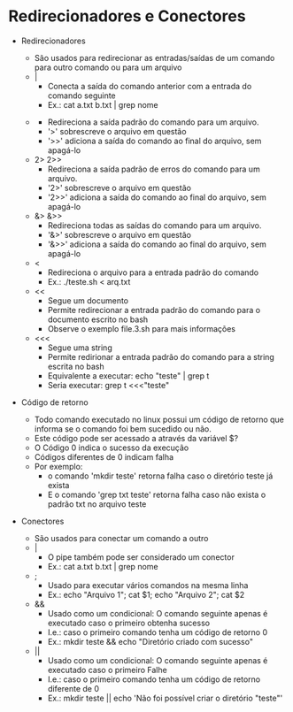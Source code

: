 # Redirecionadores e Conectores


* Redirecionadores
    * São usados para redirecionar as entradas/saídas de um comando para outro comando ou para um arquivo
    * |
        * Conecta a saída do comando anterior com a entrada do comando seguinte
        * Ex.: cat a.txt b.txt | grep nome
    * > >>
        * Redireciona a saída padrão do comando para um arquivo.
        * '>' sobrescreve o arquivo em questão
        * '>>' adiciona a saída do comando ao final do arquivo, sem apagá-lo
    * 2> 2>>
        * Redireciona a saída padrão de erros do comando para um arquivo.
        * '2>' sobrescreve o arquivo em questão
        * '2>>' adiciona a saída do comando ao final do arquivo, sem apagá-lo    
    * &> &>>
        * Redireciona todas as saídas do comando para um arquivo.
        * '&>' sobrescreve o arquivo em questão
        * '&>>' adiciona a saída do comando ao final do arquivo, sem apagá-lo        
    * <
        * Redireciona o arquivo para a entrada padrão do comando
        * Ex.: ./teste.sh < arq.txt
    * <<
        * Segue um documento
        * Permite redirecionar a entrada padrão do comando para o documento escrito no bash
        * Observe o exemplo file.3.sh para mais informações
    * <<<
        * Segue uma string
        * Permite redirionar a entrada padrão do comando para a string escrita no bash
        * Equivalente a executar: echo "teste" | grep t
        * Seria executar: grep t <<<"teste"
        


* Código de retorno
    * Todo comando executado no linux possui um código de retorno que informa se o comando foi bem sucedido ou não.
    * Este código pode ser acessado a através da variável $?
    * O Código 0 indica o sucesso da execução
    * Códigos diferentes de 0 indicam falha
    * Por exemplo:
        * o comando 'mkdir teste' retorna falha caso o diretório teste já exista
        * E o comando 'grep txt teste' retorna falha caso não exista o padrão txt no arquivo teste


* Conectores
    * São usados para conectar um comando a outro
    * |
        * O pipe também pode ser considerado um conector
        * Ex.: cat a.txt b.txt | grep nome
    * ;
        * Usado para executar vários comandos na mesma linha
        * Ex.: echo "Arquivo 1"; cat $1; echo "Arquivo 2"; cat $2
    * &&
        * Usado como um condicional: O comando seguinte apenas é executado caso o primeiro obtenha sucesso
        * I.e.: caso o primeiro comando tenha um código de retorno 0
        * Ex.: mkdir teste && echo "Diretório criado com sucesso"
    * ||
        * Usado como um condicional: O comando seguinte apenas é executado caso o primeiro Falhe
        * I.e.: caso o primeiro comando tenha um código de retorno diferente de 0
        * Ex.: mkdir teste || echo 'Não foi possível criar o diretório "teste"'
